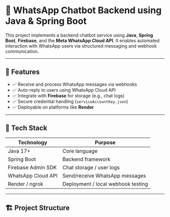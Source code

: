 # 🤖 WhatsApp Chatbot Backend using Java & Spring Boot

This project implements a backend chatbot service using **Java**, **Spring Boot**, **Firebase**, and the **Meta WhatsApp Cloud API**. It enables automated interaction with WhatsApp users via structured messaging and webhook communication.

---

## 📌 Features

- ✅ Receive and process WhatsApp messages via webhooks
- ✅ Auto-reply to users using WhatsApp Cloud API
- ✅ Integrate with **Firebase** for storage (e.g., chat logs)
- ✅ Secure credential handling (`serviceAccountKey.json`)
- ✅ Deployable on platforms like **Render**

---

## 🚀 Tech Stack

| Technology     | Purpose                           |
|----------------|-----------------------------------|
| Java 17+       | Core language                     |
| Spring Boot    | Backend framework                 |
| Firebase Admin SDK | Chat storage / user logs       |
| WhatsApp Cloud API | Send/receive WhatsApp messages |
| Render / ngrok | Deployment / local webhook testing |

---

## 🏗️ Project Structure


